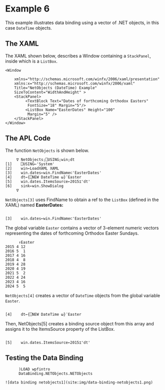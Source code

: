 # Example 6

This example illustrates data binding using a vector of .NET objects, in this case `DateTime` objects.

## The XAML

The XAML shown below,  describes a Window containing a `StackPanel`, inside which is a `ListBox`.
```apl
<Window 

    xmlns="http://schemas.microsoft.com/winfx/2006/xaml/presentation"
    xmlns:x="http://schemas.microsoft.com/winfx/2006/xaml"
    Title="NetObjects (DateTime) Example"
    SizeToContent="WidthAndHeight" >
    <StackPanel>
         <TextBlock Text="Dates of forthcoming Orthodox Easters"
          FontSize="18" Margin="5"/>
         <ListBox Name="EasterDates" Height="100"
          Margin="5" />
    </StackPanel>
</Window>
```

## The APL Code

The function `NetObjects` is shown below.
```apl
     ∇ NetObjects;⎕USING;win;dt
[1]    ⎕USING←'System'
[2]    win←LoadXAML XAML
[3]    win.dates←win.FindName⊂'EasterDates'
[4]    dt←{⎕NEW DateTime ⍵}¨Easter
[5]    win.dates.ItemsSource←2015⌶'dt'
[6]    sink←win.ShowDialog
     ∇

```

`NetObjects[3]` uses FindName to obtain a ref to the `ListBox` (defined in the XAML) named **EasterDates:**
```apl

[3]    win.dates←win.FindName⊂'EasterDates'
```

The global variable `Easter` contains a vector of 3-element numeric vectors representing the dates of forthcoming Orthodox Easter Sundays.
```apl
      ↑Easter
2015 4 12
2016 5  1
2017 4 16
2018 4  8
2019 4 28
2020 4 19
2021 5  2
2022 4 24
2023 4 16
2024 5  5

```

`NetObjects[4]` creates a vector of `DateTime` objects from the global variable `Easter`.
```apl

[4]    dt←{⎕NEW DateTime ⍵}¨Easter
```

Then, NetObjects[5] creates a binding source object from this array and assigns it to the ItemsSource property of the ListBox.
```apl

[5]    win.dates.ItemsSource←2015⌶'dt'
```

## Testing the Data Binding
```apl
      )LOAD wpfintro
      DataBinding.NETObjects.NETObjects

```
```apl
![data binding netobjects1](site:img/data-binding-netobjects1.png)
```

